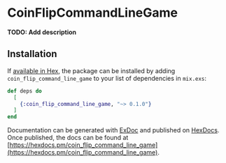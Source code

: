 # CoinFlipCommandLineGame

**TODO: Add description**

## Installation

If [available in Hex](https://hex.pm/docs/publish), the package can be installed
by adding `coin_flip_command_line_game` to your list of dependencies in `mix.exs`:

```elixir
def deps do
  [
    {:coin_flip_command_line_game, "~> 0.1.0"}
  ]
end
```

Documentation can be generated with [ExDoc](https://github.com/elixir-lang/ex_doc)
and published on [HexDocs](https://hexdocs.pm). Once published, the docs can
be found at [https://hexdocs.pm/coin_flip_command_line_game](https://hexdocs.pm/coin_flip_command_line_game).

